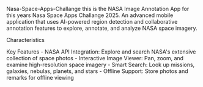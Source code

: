 Nasa-Space-Apps-Challange
this is the NASA Image Annotation App for this years Nasa Space Apps Challange 2025.
An advanced mobile application that uses AI-powered region detection and collaborative annotation features to explore, annotate, and analyze NASA space imagery.

Characteristics

 Key Features - NASA API Integration: Explore and search NASA's extensive collection of space photos - Interactive Image Viewer: Pan, zoom, and examine high-resolution space imagery - Smart Search: Look up missions, galaxies, nebulas, planets, and stars - Offline Support: Store photos and remarks for offline viewing
